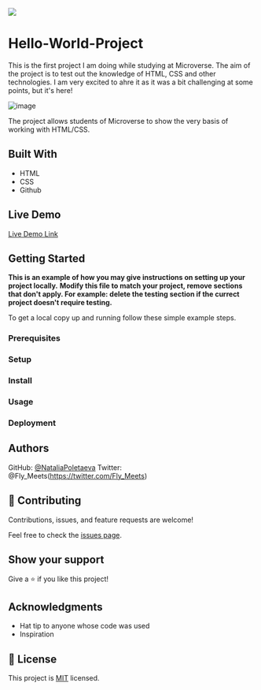 ![](https://img.shields.io/badge/Microverse-blueviolet)

# Hello-World-Project

This is the first project I am doing while studying at Microverse. The aim of the project is to test out the knowledge of HTML, CSS and other technologies. I am very excited to ahre it as it was a bit challenging at some points, but it's here!

![image](https://user-images.githubusercontent.com/91270103/137957904-5b54985a-037e-4af3-bafc-24b9a4b21d35.png)

The project allows students of Microverse to show the very basis of working with HTML/CSS.

## Built With
- HTML
- CSS
- Github

## Live Demo
[Live Demo Link](https://livedemo.com)

## Getting Started
**This is an example of how you may give instructions on setting up your project locally.** 
**Modify this file to match your project, remove sections that don't apply. For example: delete the testing section if the currect project doesn't require testing.**

To get a local copy up and running follow these simple example steps.

### Prerequisites

### Setup

### Install

### Usage

### Deployment

## Authors

GitHub: [@NataliaPoletaeva](https://github.com/NataliaPoletaeva)
Twitter: @Fly_Meets(https://twitter.com/Fly_Meets)

## 🤝 Contributing

Contributions, issues, and feature requests are welcome!

Feel free to check the [issues page](../../issues/).

## Show your support

Give a ⭐️ if you like this project!

## Acknowledgments

- Hat tip to anyone whose code was used
- Inspiration

## 📝 License

This project is [MIT](./MIT.md) licensed.
